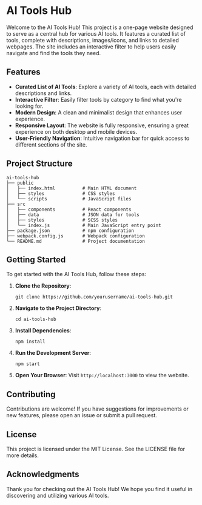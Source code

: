 # AI Tools Hub

Welcome to the AI Tools Hub! This project is a one-page website designed to serve as a central hub for various AI tools. It features a curated list of tools, complete with descriptions, images/icons, and links to detailed webpages. The site includes an interactive filter to help users easily navigate and find the tools they need.

## Features

- **Curated List of AI Tools**: Explore a variety of AI tools, each with detailed descriptions and links.
- **Interactive Filter**: Easily filter tools by category to find what you're looking for.
- **Modern Design**: A clean and minimalist design that enhances user experience.
- **Responsive Layout**: The website is fully responsive, ensuring a great experience on both desktop and mobile devices.
- **User-Friendly Navigation**: Intuitive navigation bar for quick access to different sections of the site.

## Project Structure

```
ai-tools-hub
├── public
│   ├── index.html          # Main HTML document
│   ├── styles              # CSS styles
│   └── scripts             # JavaScript files
├── src
│   ├── components          # React components
│   ├── data                # JSON data for tools
│   ├── styles              # SCSS styles
│   └── index.js            # Main JavaScript entry point
├── package.json            # npm configuration
├── webpack.config.js       # Webpack configuration
└── README.md               # Project documentation
```

## Getting Started

To get started with the AI Tools Hub, follow these steps:

1. **Clone the Repository**:
   ```
   git clone https://github.com/yourusername/ai-tools-hub.git
   ```

2. **Navigate to the Project Directory**:
   ```
   cd ai-tools-hub
   ```

3. **Install Dependencies**:
   ```
   npm install
   ```

4. **Run the Development Server**:
   ```
   npm start
   ```

5. **Open Your Browser**:
   Visit `http://localhost:3000` to view the website.

## Contributing

Contributions are welcome! If you have suggestions for improvements or new features, please open an issue or submit a pull request.

## License

This project is licensed under the MIT License. See the LICENSE file for more details.

## Acknowledgments

Thank you for checking out the AI Tools Hub! We hope you find it useful in discovering and utilizing various AI tools.